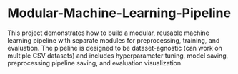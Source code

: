 # Modular-Machine-Learning-Pipeline
This project demonstrates how to build a modular, reusable machine learning pipeline with separate modules for preprocessing, training, and evaluation.  The pipeline is designed to be dataset-agnostic (can work on multiple CSV datasets) and includes hyperparameter tuning, model saving, preprocessing pipeline saving, and evaluation visualization.
